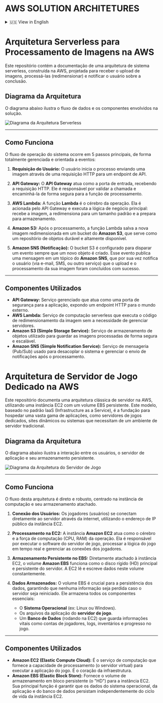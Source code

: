 # AWS SOLUTION ARCHITETURES
<details>
<summary>🇺🇸 View in English</summary>

## Serverless Architecture for Image Processing on AWS

This repository contains the documentation of a serverless system architecture, built on AWS, designed to receive image uploads, process them (resizing), and notify the user upon completion.

### Architecture Diagram

The diagram below illustrates the data flow and the components involved in the solution.

### How It Works

The system's operational flow occurs in 5 main steps, in a fully managed and event-driven manner:

**User Request:** The user starts the process by sending an image via an HTTP request to an API endpoint.

**API Gateway:** The API Gateway acts as the entry point, receiving the HTTP request. It is responsible for validating the call and securely forwarding it to the processing function.

**AWS Lambda:** The Lambda function is the brain of the operation. It is triggered by the API Gateway and executes the main business logic: it receives the image, resizes it to a standard size, and prepares it for storage.

**Amazon S3:** After processing, the Lambda function saves the new resized image to an Amazon S3 bucket, which serves as a durable and highly available object repository.

**Amazon SNS (Notification):** The S3 bucket is configured to trigger an event whenever a new object is created. This event publishes a message to an Amazon SNS topic, which in turn notifies the user (via email, SMS, or another service) that their image upload and processing have been successfully completed.

### Components Used

* **API Gateway:** A managed service that acts as a front door for the application, exposing an HTTP endpoint to the external world.
* **AWS Lambda:** A serverless compute service that executes the image resizing code without the need to manage servers.
* **Amazon S3 (Simple Storage Service):** An object storage service used to store the processed images securely and scalably.
* **Amazon SNS (Simple Notification Service):** A messaging (Pub/Sub) service used to decouple the system and manage the sending of notifications after processing.

---

## Dedicated Game Server Architecture on AWS

This repository documents a classic server architecture on AWS, using an EC2 instance with a persistent EBS volume. This model, based on the IaaS (Infrastructure as a Service) pattern, is the foundation for hosting a wide range of applications, such as dedicated game servers, dynamic websites, or systems that require a traditional server environment.

### Architecture Diagram

The diagram below illustrates the interaction between the users, the application server, and its persistent storage.

### How It Works

The flow of this architecture is direct and robust, centered on the compute instance and its attached storage.

**User Connection:** The players (users) connect directly to the server over the internet, using the public IP address of the EC2 instance.

**Processing on EC2:** The Amazon EC2 instance acts as the brain and computing power (CPU, RAM) of the operation. It is responsible for running the game server software, processing the game logic in real-time, and managing player connections.

**Persistent Storage on EBS:** Directly attached to the EC2 instance, the Amazon EBS volume functions as the server's primary and persistent hard drive (HD). The EC2 instance constantly reads and writes data to this volume.

**Data Stored:** The EBS volume is crucial for data persistence, ensuring that no information is lost if the server is restarted. It stores all essential components:

* The **Operating System** (e.g., Linux or Windows).
* The **game server** application files.
* A **Database** (running on the EC2) that stores vital information such as player accounts, logs, inventories, and game progress.

### Components Used

* **Amazon EC2 (Elastic Compute Cloud):** The compute service that provides the processing capacity (the virtual server) to run the game application. It is the heart of the infrastructure.
* **Amazon EBS (Elastic Block Store):** Provides the persistent block storage volume (the "HD") for the EC2 instance. Its main function is to ensure that the data for the operating system, application, and database persist regardless of the EC2 instance's lifecycle.

</details>

# Arquitetura Serverless para Processamento de Imagens na AWS

Este repositório contém a documentação de uma arquitetura de sistema serverless, construída na AWS, projetada para receber o upload de imagens, processá-las (redimensionar) e notificar o usuário sobre a conclusão.

## Diagrama da Arquitetura

O diagrama abaixo ilustra o fluxo de dados e os componentes envolvidos na solução.

![Diagrama da Arquitetura Serverless](images/arquitetura-serverless.png)

---

## Como Funciona

O fluxo de operação do sistema ocorre em 5 passos principais, de forma totalmente gerenciada e orientada a eventos:

1.  **Requisição do Usuário:** O usuário inicia o processo enviando uma imagem através de uma requisição HTTP para um endpoint de API.

2.  **API Gateway:** O **API Gateway** atua como a porta de entrada, recebendo a requisição HTTP. Ele é responsável por validar a chamada e encaminhá-la de forma segura para a função de processamento.

3.  **AWS Lambda:** A função **Lambda** é o cérebro da operação. Ela é acionada pelo API Gateway e executa a lógica de negócio principal: recebe a imagem, a redimensiona para um tamanho padrão e a prepara para armazenamento.

4.  **Amazon S3:** Após o processamento, a função Lambda salva a nova imagem redimensionada em um bucket do **Amazon S3**, que serve como um repositório de objetos durável e altamente disponível.

5.  **Amazon SNS (Notificação):** O bucket S3 é configurado para disparar um evento sempre que um novo objeto é criado. Esse evento publica uma mensagem em um tópico do **Amazon SNS**, que por sua vez notifica o usuário (via e-mail, SMS, ou outro serviço) que o upload e o processamento da sua imagem foram concluídos com sucesso.

---

## Componentes Utilizados

* **API Gateway:** Serviço gerenciado que atua como uma porta de segurança para a aplicação, expondo um endpoint HTTP para o mundo externo.
* **AWS Lambda:** Serviço de computação serverless que executa o código de redimensionamento da imagem sem a necessidade de gerenciar servidores.
* **Amazon S3 (Simple Storage Service):** Serviço de armazenamento de objetos utilizado para guardar as imagens processadas de forma segura e escalável.
* **Amazon SNS (Simple Notification Service):** Serviço de mensageria (Pub/Sub) usado para desacoplar o sistema e gerenciar o envio de notificações após o processamento.


# Arquitetura de Servidor de Jogo Dedicado na AWS

Este repositório documenta uma arquitetura clássica de servidor na AWS, utilizando uma instância EC2 com um volume EBS persistente. Este modelo, baseado no padrão IaaS (Infrastructure as a Service), é a fundação para hospedar uma vasta gama de aplicações, como servidores de jogos dedicados, sites dinâmicos ou sistemas que necessitam de um ambiente de servidor tradicional.

## Diagrama da Arquitetura

O diagrama abaixo ilustra a interação entre os usuários, o servidor de aplicação e seu armazenamento persistente.

![Diagrama da Arquitetura do Servidor de Jogo](images/arquitetura-ec2-ebs.png)

---

## Como Funciona

O fluxo desta arquitetura é direto e robusto, centrado na instância de computação e seu armazenamento atachado.

1.  **Conexão dos Usuários:** Os jogadores (usuários) se conectam diretamente ao servidor através da internet, utilizando o endereço de IP público da instância EC2.

2.  **Processamento na EC2:** A instância **Amazon EC2** atua como o cérebro e a força de computação (CPU, RAM) da operação. Ela é responsável por executar o software do servidor de jogo, processar a lógica do jogo em tempo real e gerenciar as conexões dos jogadores.

3.  **Armazenamento Persistente no EBS:** Diretamente atachado à instância EC2, o volume **Amazon EBS** funciona como o disco rígido (HD) principal e persistente do servidor. A EC2 lê e escreve dados neste volume constantemente.

4.  **Dados Armazenados:** O volume EBS é crucial para a persistência dos dados, garantindo que nenhuma informação seja perdida caso o servidor seja reiniciado. Ele armazena todos os componentes essenciais:
    * O **Sistema Operacional** (ex: Linux ou Windows).
    * Os arquivos da aplicação do **servidor de jogo**.
    * Um **Banco de Dados** (rodando na EC2) que guarda informações vitais como contas de jogadores, logs, inventários e progresso no jogo.

---

## Componentes Utilizados

* **Amazon EC2 (Elastic Compute Cloud):** É o serviço de computação que fornece a capacidade de processamento (o servidor virtual) para executar a aplicação do jogo. É o coração da infraestrutura.
* **Amazon EBS (Elastic Block Store):** Fornece o volume de armazenamento em bloco persistente (o "HD") para a instância EC2. Sua principal função é garantir que os dados do sistema operacional, da aplicação e do banco de dados persistam independentemente do ciclo de vida da instância EC2.




